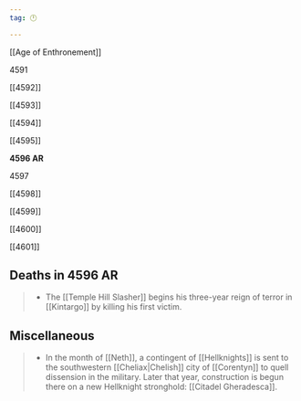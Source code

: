 ```yaml
---
tag: 🕛

---
```

[[Age of Enthronement]]


4591

[[4592]]

[[4593]]

[[4594]]

[[4595]]

**4596 AR**

4597

[[4598]]

[[4599]]

[[4600]]

[[4601]]



## Deaths in 4596 AR

>  - The [[Temple Hill Slasher]] begins his three-year reign of terror in [[Kintargo]] by killing his first victim.


## Miscellaneous

>  - In the month of [[Neth]], a contingent of [[Hellknights]] is sent to the southwestern [[Cheliax|Chelish]] city of [[Corentyn]] to quell dissension in the military.  Later that year, construction is begun there on a new Hellknight stronghold: [[Citadel Gheradesca]].






